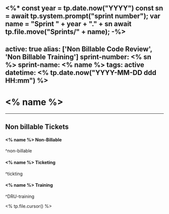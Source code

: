 <%*
const year = tp.date.now("YYYY")
const sn = await tp.system.prompt("sprint number");
var name = "Sprint " + year + "." + sn
await tp.file.move("Sprints/" + name);
-%>
---
active: true
alias: ['Non Billable Code Review', 'Non Billable Training']
sprint-number: <% sn  %>
sprint-name: <% name  %>
tags: active
datetime: <% tp.date.now("YYYY-MM-DD ddd HH:mm") %>
---
# <% name  %>
---

## Non billable Tickets

#### <% name  %> Non-Billable 
^non-billable
#### <% name  %> Ticketing 
^tickting
#### <% name  %> Training 
^DRU-training

<% tp.file.cursor() %>
